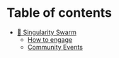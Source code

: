 # Table of contents

* [💫 Singularity Swarm](README.md)
  * [How to engage](singularity-swarm/how-to-engage.md)
  * [Community Events](singularity-swarm/community-events.md)
